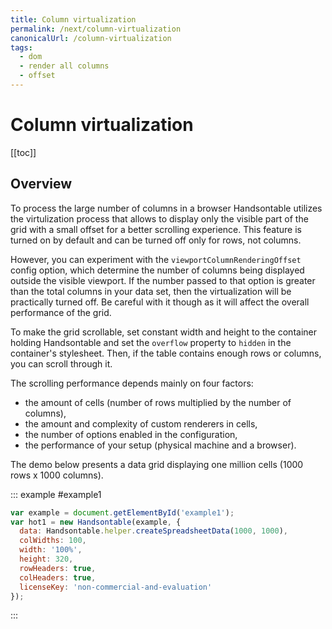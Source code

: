 ```yaml
---
title: Column virtualization
permalink: /next/column-virtualization
canonicalUrl: /column-virtualization
tags:
  - dom
  - render all columns
  - offset
---
```


# Column virtualization

[[toc]]

## Overview

To process the large number of columns in a browser Handsontable utilizes the virtulization process that allows to display only the visible part of the grid with a small offset for a better scrolling experience. This feature is turned on by default and can be turned off only for rows, not columns.

 However, you can experiment with the `viewportColumnRenderingOffset` config option, which determine the number of columns being displayed outside the visible viewport. If the number passed to that option is greater than the total columns in your data set, then the virtualization will be practically turned off. Be careful with it though as it will affect the overall performance of the grid.

To make the grid scrollable, set constant width and height to the container holding Handsontable and set the `overflow` property to `hidden` in the container's stylesheet. Then, if the table contains enough rows or columns, you can scroll through it.

The scrolling performance depends mainly on four factors:

* the amount of cells (number of rows multiplied by the number of columns),
* the amount and complexity of custom renderers in cells,
* the number of options enabled in the configuration,
* the performance of your setup (physical machine and a browser).

The demo below presents a data grid displaying one million cells (1000 rows x 1000 columns).

::: example #example1
```js
var example = document.getElementById('example1');
var hot1 = new Handsontable(example, {
  data: Handsontable.helper.createSpreadsheetData(1000, 1000),
  colWidths: 100,
  width: '100%',
  height: 320,
  rowHeaders: true,
  colHeaders: true,
  licenseKey: 'non-commercial-and-evaluation'
});
```
:::
